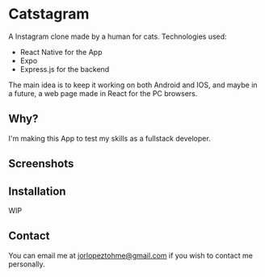 # Catstagram

A Instagram clone made by a human for cats.
Technologies used:

- React Native for the App
- Expo
- Express.js for the backend

The main idea is to keep it working on both Android and IOS, and maybe in a future, a web page made in React for the PC browsers.

## Why?

I'm making this App to test my skills as a fullstack developer.

## Screenshots

## Installation

WIP

## Contact

You can email me at jorlopeztohme@gmail.com if you wish to contact me personally.

